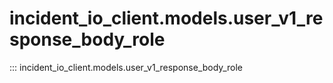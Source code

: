 # incident_io_client.models.user_v1_response_body_role

::: incident_io_client.models.user_v1_response_body_role